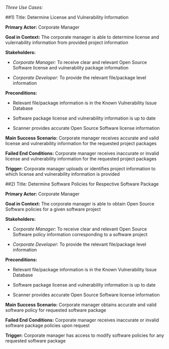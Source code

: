 *Three Use Cases:*

##1)  Title:  Determine License and Vulnerability Information 

**Primary Actor:**  Corporate Manager

**Goal in Context:**  The corporate manager is able to determine license and vulernability information from provided project information 

**Stakeholders:** 

+ *Corporate Manager:* To receive clear and relevant Open Source Software license and vulnerability package information 

+ *Corporate Developer:* To provide the relevant file/package level information

**Preconditions:** 

+ Relevant file/package information is in the Known Vulnerability Issue Database

+ Software package license and vulnerability information is up to date 

+ Scanner provides accurate Open Source Software license information

**Main Success Scenario:**  Corporate manager receives accurate and valid license and vulnerability information for the requested project packages

**Failed End Conditions:**  Corporate manager receives inaccurate or invalid license and vulnerability information for the requested project packages

**Trigger:**  Corporate manager uploads or identifies project information to which license and vulnerability information is provided 

##2)  Title:  Determine Software Policies for Respective Software Package

**Primary Actor:**  Corporate Manager

**Goal in Context:**  The corporate manager is able to obtain Open Source Software policies for a given software project 

**Stakeholders:** 

+ *Corporate Manager:* To receive clear and relevant Open Source Software policy information corresponding to a software project

+ *Corporate Developer:* To provide the relevant file/package level information

**Preconditions:** 

+ Relevant file/package information is in the Known Vulnerability Issue Database

+ Software package license and vulnerability information is up to date 

+ Scanner provides accurate Open Source Software license information

**Main Success Scenario:**  Corporate manager obtains accurate and valid software policy for requested software package

**Failed End Conditions:**  Corporate manager receives inaccurate or invalid software package policies upon request

**Trigger:**  Corporate manager has access to modify software policies for any requested software package
